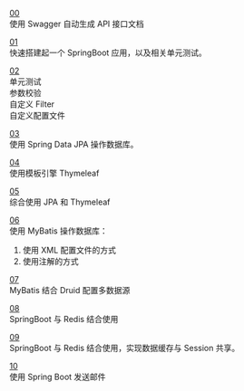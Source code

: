 
[00](https://github.com/Volong/springboot-learning/tree/swagger)  
使用 Swagger 自动生成 API 接口文档

[01](https://github.com/Volong/springboot-learning/tree/gitchat/chapter02)  
快速搭建起一个 SpringBoot 应用，以及相关单元测试。  

[02](https://github.com/Volong/springboot-learning/tree/gitchat/chapter03)  
单元测试  
参数校验  
自定义 Filter  
自定义配置文件  

[03](https://github.com/Volong/springboot-learning/tree/gitchat/chapter04)  
使用 Spring Data JPA 操作数据库。

[04](https://github.com/Volong/springboot-learning/tree/gitchat/chapter05)  
使用模板引擎 Thymeleaf

[05](https://github.com/Volong/springboot-learning/tree/gitchat/chapter06)  
综合使用 JPA 和 Thymeleaf 

[06](https://github.com/Volong/springboot-learning/tree/gitchat/chapter07)  
使用 MyBatis 操作数据库：
1. 使用 XML 配置文件的方式
2. 使用注解的方式

[07](https://github.com/Volong/springboot-learning/tree/gitchat/chapter08)  
MyBatis 结合 Druid 配置多数据源

[08](https://github.com/Volong/springboot-learning/tree/gitchat/chapter09)  
SpringBoot 与 Redis 结合使用

[09](https://github.com/Volong/springboot-learning/tree/gitchat/chapter10)  
SpringBoot 与 Redis 结合使用，实现数据缓存与 Session 共享。

[10](https://github.com/Volong/springboot-learning/tree/gitchat/chapter13)  
使用 Spring Boot 发送邮件
